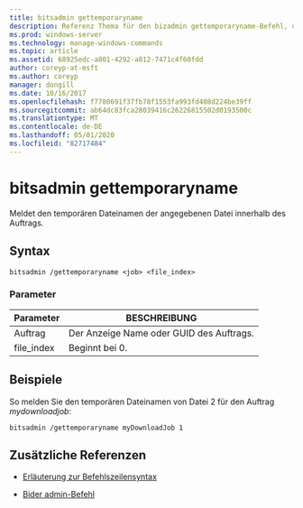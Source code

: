 ```yaml
---
title: bitsadmin gettemporaryname
description: Referenz Thema für den bizadmin gettemporaryname-Befehl, der den temporären Dateinamen der angegebenen Datei innerhalb des Auftrags meldet.
ms.prod: windows-server
ms.technology: manage-windows-commands
ms.topic: article
ms.assetid: 68925edc-a801-4292-a812-7471c4f60fdd
author: coreyp-at-msft
ms.author: coreyp
manager: dongill
ms.date: 10/16/2017
ms.openlocfilehash: f7780691f37fb78f1553fa993fd408d224be39ff
ms.sourcegitcommit: ab64dc83fca28039416c26226815502d0193500c
ms.translationtype: MT
ms.contentlocale: de-DE
ms.lasthandoff: 05/01/2020
ms.locfileid: "82717484"
---
```

# <a name="bitsadmin-gettemporaryname"></a>bitsadmin gettemporaryname

Meldet den temporären Dateinamen der angegebenen Datei innerhalb des Auftrags.

## <a name="syntax"></a>Syntax

```
bitsadmin /gettemporaryname <job> <file_index>
```

### <a name="parameters"></a>Parameter

| Parameter | BESCHREIBUNG |
| -------------- | -------------- |
| Auftrag | Der Anzeige Name oder GUID des Auftrags. |
| file_index | Beginnt bei 0. |

## <a name="examples"></a>Beispiele

So melden Sie den temporären Dateinamen von Datei 2 für den Auftrag *mydownloadjob*:

```
bitsadmin /gettemporaryname myDownloadJob 1
```

## <a name="additional-references"></a>Zusätzliche Referenzen

- [Erläuterung zur Befehlszeilensyntax](command-line-syntax-key.md)

- [Bider admin-Befehl](bitsadmin.md)
